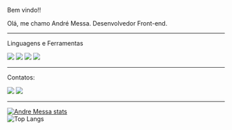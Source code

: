 Bem vindo!!

Olá, me chamo André Messa. Desenvolvedor Front-end.

<hr>

Linguagens e Ferramentas

<img src="https://img.shields.io/badge/HTML5-E34F26?style=for-the-badge&logo=html5&logoColor=white"> <img src="https://img.shields.io/badge/CSS3-1572B6?style=for-the-badge&logo=css3&logoColor=white"> <img src="https://img.shields.io/badge/JavaScript-323330?style=for-the-badge&logo=javascript&logoColor=F7DF1E"> <img src="https://img.shields.io/badge/Visual_Studio_Code-0078D4?style=for-the-badge&logo=visual%20studio%20code&logoColor=white">

<hr>

Contatos:

<a href=mailto:messa.andre@gmail.com><img src="https://img.shields.io/badge/Gmail-D14836?style=for-the-badge&logo=gmail&logoColor=white"></a> <a href="https://www.linkedin.com/in/andremessa/" target="_blank"><img src="https://img.shields.io/badge/LinkedIn-0077B5?style=for-the-badge&logo=linkedin&logoColor=white"></a>

<hr>

[![Andre Messa stats](https://github-readme-stats.vercel.app/api?username=andremessa)](https://github.com/anuraghazra/github-readme-stats)
<br>
![Top Langs](https://github-readme-stats.vercel.app/api/top-langs/?username=andremessa&layout=compact)
